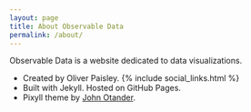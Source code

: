 ```yaml
---
layout: page
title: About Observable Data
permalink: /about/
---
```


Observable Data is a website dedicated to data visualizations.

* Created by Oliver Paisley. {% include social_links.html %}
* Built with Jekyll. Hosted on GitHub Pages.
* Pixyll theme by [John Otander](http://johnotander.com). <a class="fa fa-twitter" href="https://twitter.com/4lpine"></a>
